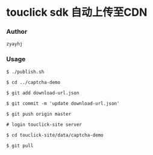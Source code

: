 # touclick sdk 自动上传至CDN

### Author
	
	zyayhj

###	Usage

	$ ./publish.sh

	$ cd ../captcha-demo

	$ git add download-url.json

	$ git commit -m 'update download-url.json'

	$ git push origin master

	# login touclick-site server

	$ cd touclick-site/data/captcha-demo 

	$ git pull

